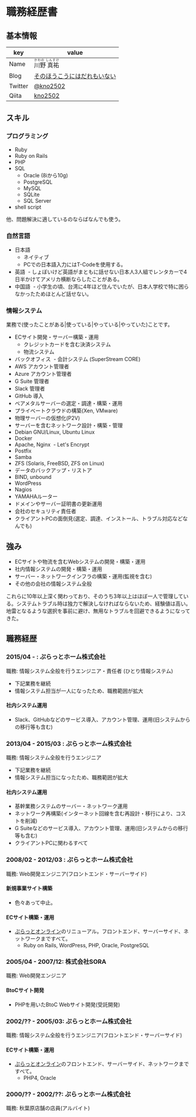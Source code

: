 # 職務経歴書

## 基本情報

|key|value|
|---|-----|
|Name|<ruby><rb>川野 真祐<rb><rt>かわの しんすけ</rt></ruby>|
|Blog|[そのほうこうにはだれもいない](https://2502.net/)|
|Twitter|[@kno2502](https://twitter.com/kno2502)|
|Qiita|[kno2502](https://qiita.com/kno2502)|


## スキル

### プログラミング

- Ruby
- Ruby on Rails
- PHP
- SQL
  - Oracle (8iから10g)
  - PostgreSQL
  - MySQL
  - SQLite
  - SQL Server
- shell script

他、問題解決に適しているのならばなんでも使う。

### 自然言語

- 日本語
  - ネイティブ
  - PCでの日本語入力にはT-Codeを使用する。
- 英語
  - しょぼいけど英語がまともに話せない日本人3人組でレンタカーで4日半かけてアメリカ横断ならしたことがある。
- 中国語
  - 小学生の頃、台湾に4年ほど住んでいたが、日本人学校で特に困らなかったためほとんど話せない。

### 情報システム

業務で(使ったことがある|使っている|やっている|やっていた)ことです。

- ECサイト開発・サーバー構築・運用
  - クレジットカードを含む決済システム
  - 物流システム
- バックオフィス
  - 会計システム (SuperStream CORE)
- AWS アカウント管理者
- Azure アカウント管理者
- G Suite 管理者
- Slack 管理者
- GitHub 導入
- ベアメタルサーバーの選定・調達・構築・運用
- プライベートクラウドの構築(Xen, VMware)
- 物理サーバーの仮想化(P2V)
- サーバーを含むネットワーク設計・構築・管理
- Debian GNU/Linux, Ubuntu Linux
- Docker
- Apache, Nginx
  - Let's Encrypt
- Postfix
- Samba
- ZFS (Solaris, FreeBSD, ZFS on Linux)
- データのバックアップ・リストア
- BIND, unbound
- WordPress
- Nagios
- YAMAHAルーター
- ドメインやサーバー証明書の更新運用
- 会社のセキュリティ責任者
- クライアントPCの面倒見(選定、調達、インストール、トラブル対応などなんでも)

## 強み

- ECサイトや物流を含むWebシステムの開発・構築・運用
- 社内情報システムの開発・構築・運用
- サーバー・ネットワークインフラの構築・運用(監視を含む)
- その他の会社の情報システム全般

これらに10年以上深く関わっており、そのうち3年以上はほぼ一人で管理している。システムトラブル時は独力で解決しなければならないため、経験値は高い。地雷となるような選択を事前に避け、無用なトラブルを回避できるようになってきた。

## 職務経歴

### 2015/04 - : ぷらっとホーム株式会社

職務: 情報システム全般を行うエンジニア・責任者 (ひとり情報システム)

- 下記業務を継続
- 情報システム担当が一人になったため、職務範囲が拡大

#### 社内システム運用

- Slack、GitHubなどのサービス導入、アカウント管理、運用(旧システムからの移行等も含む)

### 2013/04 - 2015/03 : ぷらっとホーム株式会社

職務: 情報システム全般を行うエンジニア

- 下記業務を継続
- 情報システム担当になったため、職務範囲が拡大

#### 社内システム運用

- 基幹業務システムのサーバー・ネットワーク運用
- ネットワーク再構築(インターネット回線を含む再設計・移行により、コストを削減)
- G Suiteなどのサービス導入、アカウント管理、運用(旧システムからの移行等も含む)
- クライアントPCに関わるすべて

### 2008/02 - 2012/03 : ぷらっとホーム株式会社

職務: Web開発エンジニア(フロントエンド・サーバーサイド)

#### 新規事業サイト構築

- 色々あって中止。

#### ECサイト構築・運用

- [ぷらっとオンライン](https://online.plathome.co.jp/)のリニューアル。フロントエンド、サーバーサイド、ネットワークまですべて。
  - Ruby on Rails, WordPress, PHP, Oracle, PostgreSQL

### 2005/04 - 2007/12: 株式会社SORA

職務: Web開発エンジニア

#### BtoCサイト開発

- PHPを用いたBtoC Webサイト開発(受託開発)

### 2002/?? - 2005/03: ぷらっとホーム株式会社

職務: 情報システム全般を行うエンジニア(フロントエンド・サーバーサイド)

#### ECサイト構築・運用

- [ぷらっとオンライン](https://online.plathome.co.jp/)のフロントエンド、サーバーサイド、ネットワークまですべて。
  - PHP4, Oracle
  
### 2000/?? - 2002/??: ぷらっとホーム株式会社

職務: 秋葉原店舗の店員(アルバイト)
